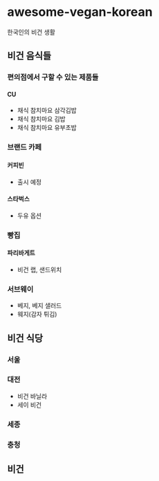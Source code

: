 # awesome-vegan-korean
한국인의 비건 생활

## 비건 음식들

### 편의점에서 구할 수 있는 제품들

#### CU

* 채식 참치마요 삼각김밥
* 채식 참치마요 김밥
* 채식 참치마요 유부초밥

### 브랜드 카페

#### 커피빈

* 출시 예정

#### 스타벅스

* 두유 옵션

### 빵집

#### 파리바게트

* 비건 랩, 샌드위치

### 서브웨이

* 베지, 베지 샐러드
* 웨지(감자 튀김)


## 비건 식당

### 서울

### 대전

* 비건 바닐라
* 세이 비건

### 세종

### 충청

## 비건 
